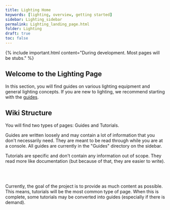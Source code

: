 ```yaml
---
title: Lighting Home
keywords: [lighting, overview, getting started]
sidebar: Lighting_sidebar
permalink: Lighting_landing_page.html
folder: Lighting
draft: true
toc: false
---
```




{% include important.html content="During development. Most pages will be stubs." %}
## Welcome to the Lighting Page

In this section, you will find guides on various lighting equipment and general lighting concepts. If you are new to lighting, we recommend starting with the [guides](./Lighting_level_0.md).


## Wiki Structure
You will find two types of pages: Guides and Tutorials.

Guides are written loosely and may contain a lot of information that you don't necessarily need. They are meant to be read through while you are at a console. All guides are currently in the "Guides" directory on the sidebar.

Tutorials are specific and don't contain any information out of scope. They read more like documentation (but because of that, they are easier to write).

<br><br>

Currently, the goal of the project is to provide as much content as possible. This means, tutorials will be the most common type of page. When this is complete, some tutorials may be converted into guides (especially if there is demand).